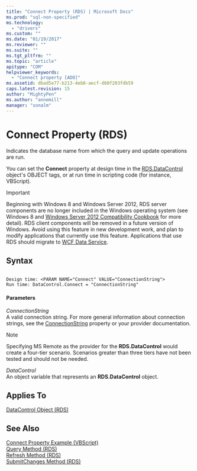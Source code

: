 ```yaml
---
title: "Connect Property (RDS) | Microsoft Docs"
ms.prod: "sql-non-specified"
ms.technology:
  - "drivers"
ms.custom: ""
ms.date: "01/19/2017"
ms.reviewer: ""
ms.suite: ""
ms.tgt_pltfrm: ""
ms.topic: "article"
apitype: "COM"
helpviewer_keywords: 
  - "Connect property [ADO]"
ms.assetid: dbad5e77-b213-4eb8-aecf-d60f203fdb59
caps.latest.revision: 15
author: "MightyPen"
ms.author: "annemill"
manager: "sonalm"
---
```

# Connect Property (RDS)
Indicates the database name from which the query and update operations are run.  
  
 You can set the **Connect** property at design time in the [RDS.DataControl](../../../ado/reference/rds-api/datacontrol-object-rds.md) object's OBJECT tags, or at run time in scripting code (for instance, VBScript).  
  
> [!IMPORTANT]
>  Beginning with Windows 8 and Windows Server 2012, RDS server components are no longer included in the Windows operating system (see Windows 8 and [Windows Server 2012 Compatibility Cookbook](https://www.microsoft.com/en-us/download/details.aspx?id=27416) for more detail). RDS client components will be removed in a future version of Windows. Avoid using this feature in new development work, and plan to modify applications that currently use this feature. Applications that use RDS should migrate to [WCF Data Service](http://go.microsoft.com/fwlink/?LinkId=199565).  
  
## Syntax  
  
```  
  
Design time: <PARAM NAME="Connect" VALUE="ConnectionString">  
Run time: DataControl.Connect = "ConnectionString"  
```  
  
#### Parameters  
 *ConnectionString*  
 A valid connection string. For more general information about connection strings, see the [ConnectionString](../../../ado/reference/ado-api/connectionstring-property-ado.md) property or your provider documentation.  
  
> [!NOTE]
>  Specifying MS Remote as the provider for the **RDS.DataControl** would create a four-tier scenario. Scenarios greater than three tiers have not been tested and should not be needed.  
  
 *DataControl*  
 An object variable that represents an **RDS.DataControl** object.  
  
## Applies To  
 [DataControl Object (RDS)](../../../ado/reference/rds-api/datacontrol-object-rds.md)  
  
## See Also  
 [Connect Property Example (VBScript)](../../../ado/reference/rds-api/connect-property-example-vbscript.md)   
 [Query Method (RDS)](../../../ado/reference/rds-api/query-method-rds.md)   
 [Refresh Method (RDS)](../../../ado/reference/rds-api/refresh-method-rds.md)   
 [SubmitChanges Method (RDS)](../../../ado/reference/rds-api/submitchanges-method-rds.md)



